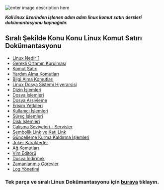 ![enter image description here](https://media.giphy.com/media/3o75296y2DRpZ7rC6Y/giphy.gif)

***Kali linux üzerinden işlenen adım adım linux komut satırı dersleri dokümantasyonu kaynağıdır.***

Sıralı Şekilde Konu Konu Linux Komut Satırı Dokümantasyonu
-
- [Linux Nedir ?](https://github.com/taylanbildik/Linux_Dersleri/blob/master/linux_nedir.md)
- [Gerekli Ortamın Kurulması](https://github.com/taylanbildik/Linux_Dersleri/blob/master/gerekli_ortam%C4%B1n_kurulmas%C4%B1.md)
- [Komut Satırı](https://github.com/taylanbildik/Linux_Dersleri/blob/master/komut_sat%C4%B1r%C4%B1.md)
- [Yardım Alma Komutları](https://github.com/taylanbildik/Linux_Dersleri/blob/master/yard%C4%B1m_alma_komutlar%C4%B1.md)
- [Bilgi Alma Komutları](https://github.com/taylanbildik/Linux_Dersleri/blob/master/bilgi_alma.md)
- [Linux Dosya Sistemi Hiyerarşisi](https://github.com/taylanbildik/Linux_Dersleri/blob/master/Linux_dosya_sistemi_hiyerar%C5%9Fisi.md)
- [Dizin İşlemleri](https://github.com/taylanbildik/Linux_Dersleri/blob/master/dizin_i%C5%9Flemleri.md)
- [Dosya İşlemleri](https://github.com/taylanbildik/Linux_Dersleri/blob/master/dosya_i%C5%9Flemleri.md)
- [Dosya Arşivleme](https://github.com/taylanbildik/Linux_Dersleri/blob/master/dosya_ar%C5%9Fivleme.md)
- [Erişim Yetkileri](https://github.com/taylanbildik/Linux_Dersleri/blob/master/eri%C5%9Fim_yetkileri.md)
- [Kullanıcı İşlemleri](https://github.com/taylanbildik/Linux_Dersleri/blob/master/kullan%C4%B1c%C4%B1_i%C5%9Flemleri.md)
- [Süreç İşlemleri](https://github.com/taylanbildik/Linux_Dersleri/blob/master/s%C3%BCre%C3%A7_i%C5%9Flemleri.md)
- [Disk İşlemleri](https://github.com/taylanbildik/Linux_Dersleri/blob/master/disk_i%C5%9Flemleri.md)
- [Çalışma Seviyeleri - Servisler](https://github.com/taylanbildik/Linux_Dersleri/blob/master/%C3%A7al%C4%B1%C5%9Fma_seviyeleri-servisler.md)
- [Sembolik Link ve Katı Link](https://github.com/taylanbildik/Linux_Dersleri/blob/master/sembolik_link-ve-kat%C4%B1_link.md)
- [Güncelleme Kurma Kaldırma İşlemleri](https://github.com/taylanbildik/Linux_Dersleri/blob/master/kurma-kald%C4%B1rma-g%C3%BCncelleme_i%C5%9Flemleri.md)
- [Joker Karakterler](https://github.com/taylanbildik/Linux_Dersleri/blob/master/joker_karakterler%28wildcards%29.md)
- [Ağ Komutları](https://github.com/taylanbildik/Linux_Dersleri/blob/master/a%C4%9F_komutlar%C4%B1.md)
- [Vim Editörü](https://github.com/taylanbildik/Linux_Dersleri/blob/master/vim_edit%C3%B6r%C3%BC.md)
- [Dosya İndirmek](https://github.com/taylanbildik/Linux_Dersleri/blob/master/konsoldan_dosya_indirmek.md)
- [Zamanlanmış Görevler](https://github.com/taylanbildik/Linux_Dersleri/blob/master/zamanlam%C4%B1%C5%9F_g%C3%B6revler.md)
- [Log Yönetimi](https://github.com/taylanbildik/Linux_Dersleri/blob/master/log_kay%C4%B1tlar%C4%B1.md)


### Tek parça ve sıralı Linux Dokümantasyonu için [buraya](https://github.com/taylanbildik/Linux_Dersleri/blob/master/Linux_dok%C3%BCmantasyonu.md) tıklayın.
